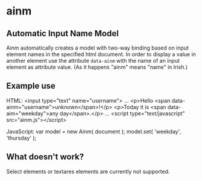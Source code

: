 # ainm
## Automatic Input Name Model
Ainm automatically creates a model with two-way binding based on input element names in the specified html document. In order to display a value in another element use the attribute `data-ainm` with the name of an input element as attribute value. (As it happens "ainm" means "name" in Irish.)

## Example use
HTML:
    &lt;input type="text" name="username"&gt;
    ...
    &lt;p&gt;Hello &lt;span data-ainm="username"&gt;unknown&lt;/span&gt;!&lt;/p&gt;
    &lt;p&gt;Today it is &lt;span data-aim="weekday"&gt;any day&lt;/span&gt;.&lt;/p&gt;
    ...
    &lt;script type="text/javascript" src="ainm.js"&gt;&lt;/script&gt;

JavaScript:
    var model = new Ainm( document );
    model.set( 'weekday', 'thursday' );

## What doesn't work?
Select elements or textares elements are currently not supported.
